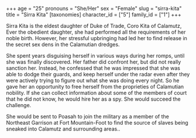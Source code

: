 +++
age = "25"
pronouns = "She/Her"
sex = "Female"
slug = "sirra-kita"
title = "Sirra Kita"
[taxonomies]
character_id = ["5"]
family_id = ["1"]
+++

Sirra Kita is the eldest daughter of Duke of Trade, Coro Kita of Calamutz, Ever the obedient daughter, she had performed all the requirements of her noble birth. However, her stressful upbringing had led her to find release in the secret sex dens in the Calamutian dredges.

She spent years disguising herself in various ways during her romps, until she was finally discovered. Her father did confront her, but did not really sanction her. Instead, he confessed that he was impressed that she was able to dodge their guards, and keep herself under the radar even after they were actively trying to figure out what she was doing every night. So he gave her an opportunity to free herself from the proprieties of Calamutian nobility. If she can collect information about some of the members of court that he did not know, he would hire her as a spy. She would succeed the challenge.

She would be sent to Poasah to join the military as a member of the Northeast Garrison at Fort Mountain-Foot to find the source of slaves being sneaked into Calamutz and surrounding areas..
